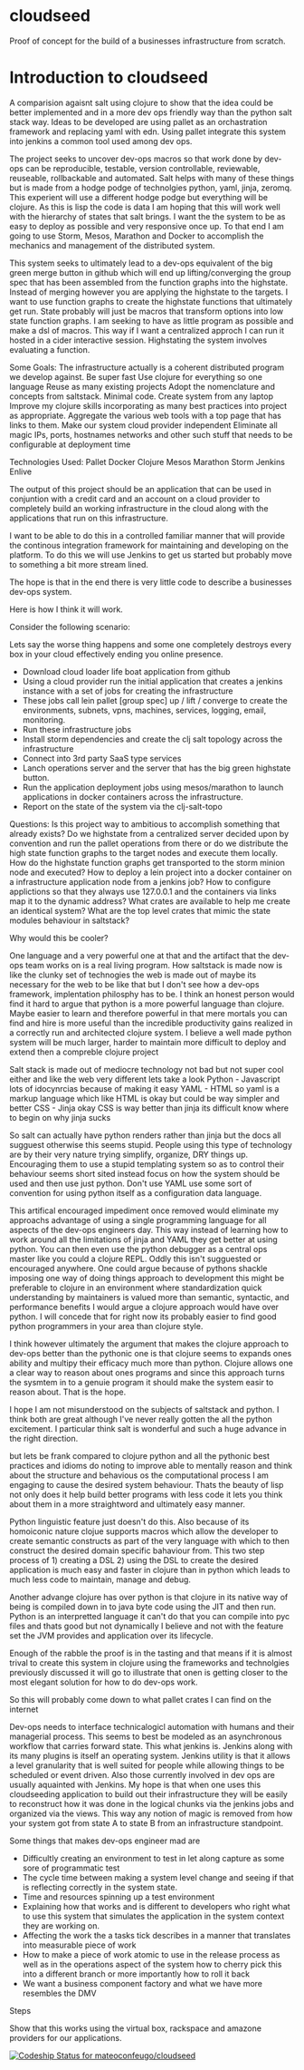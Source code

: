 cloudseed
=========

Proof of concept for the build of a businesses infrastructure from scratch.

# Introduction to cloudseed

A comparision agaisnt salt using clojure to show that the idea could be better implemented and in a more dev ops friendly way than the python salt stack way.  Ideas to be developed are using pallet as an orchastration framework and replacing yaml with edn.  Using pallet integrate this system into jenkins a common tool used among dev ops.

The project seeks to uncover dev-ops macros so that work done by dev-ops can be reproducible, testable, version controllable, reviewable, reuseable, rollbackable and automated.  Salt helps with many of these things but is made from a hodge podge of technolgies python, yaml, jinja, zeromq.  This experient will use a different hodge podge but everything will be clojure.  As this is lisp the code is data  I am hoping that this will work well with the hierarchy of states that salt brings.  I want the the system to be as easy to deploy as possible and very responsive once up.  To that end I am going to use Storm, Mesos, Marathon and Docker to accomplish the mechanics and management of the distributed system.

This system seeks to ultimately lead to a dev-ops equivalent of the big green merge button in github which will end up lifting/converging the group spec that has been assembled from the function graphs into the highstate.  Instead of merging however you are applying the highstate to the targets.  I want to use function graphs to create the highstate functions that ultimately get run.  State probably will just be macros that transform options into low state function graphs.
I am seeking to have as little program as possible and make a dsl of macros.  This way if I want a centralized approch I can run it hosted in a cider interactive session.  Highstating the system involves evaluating a function.

Some Goals:
The infrastructure actually is a coherent distributed program we develop against.
Be super fast
Use clojure for everything so one language
Reuse as many existing projects
Adopt the nomenclature and concepts from saltstack.
Minimal code.
Create system from any laptop
Improve my clojure skills incorporating as many best practices into project as appropriate.
Aggregate the various web tools with a top page that has links to them.
Make our system cloud provider independent
Eliminate all magic IPs, ports, hostnames networks and other such stuff that needs to be configurable at deployment time

Technologies Used:
Pallet
Docker
Clojure
Mesos
Marathon
Storm
Jenkins
Enlive

The output of this project should be an application that can be used in conjuntion with a credit card and an account on a cloud provider to completely build an working infrastructure in the cloud along with the applications that run on this infrastructure.

I want to be able to do this in a controlled familiar manner that will provide the continous integration framework for maintaining and developing on the platform.  To do this we will use Jenkins to get us started but probably move to something a bit more stream lined.

The hope is that in the end there is very little code to describe a businesses dev-ops system.

Here is how I think it will work.

Consider the following scenario:

Lets say the worse thing happens and some one completely destroys every box in your cloud effectively ending you online presence.

* Download cloud loader life boat application from github
* Using a cloud provider run the initial application that creates a jenkins instance with a set of jobs for creating the infrastructure
* These jobs call lein pallet [group spec] up / lift / converge to create the environments, subnets, vpns, machines, services, logging, email, monitoring.
* Run these infrastructure jobs
* Install storm dependencies and create the clj salt topology across the infrastructure
* Connect into 3rd party SaaS type services
* Lanch operations server and the server that has the big green highstate button.
* Run the application deployment jobs using mesos/marathon to launch applications in docker containers across the infrastructure.
* Report on the state of the system via the clj-salt-topo


Questions:
Is this project way to ambitious to accomplish something that already exists?
Do we highstate from a centralized server decided upon by convention and run the pallet operations from there or do we distribute the high state function graphs to the target nodes and execute them locally.
How do the highstate function graphs get transported to the storm minion node and executed?
How to deploy a lein project into a docker container on a infrastructure application node from a jenkins job?
How to configure applictions so that they always use 127.0.0.1 and the containers via links map it to the dynamic address?
What crates are available to help me create an identical system?
What are the top level crates that mimic the state modules behaviour in saltstack?

Why would this be cooler?

One language and a very powerful one at that and the artifact that the dev-ops team works on is a real living program.
How saltstack is made now is like the clunky set of technogies the web is made out of maybe its necessary for the web to be like that
but I don't see how a dev-ops framework, implentation philosphy has to be.  I think an honest person would find it hard to argue that python is a more powerful language than clojure.  Maybe easier to learn and therefore powerful in that mere mortals you can find and hire is more useful than the incredible productivity gains realized in a correctly run and architected clojure system. I believe a well made python system will be much larger,  harder to maintain more difficult to deploy and extend then a compreble clojure project

Salt stack is made out of mediocre technology not bad but not super cool either and like the web very different lets take a look
Python - Javascript  lots of idocynrcias because of making it easy
YAML - HTML  so yaml is a markup language which like HTML is okay but could be way simpler and better
CSS - Jinja okay CSS is way better than jinja its difficult know where to begin on why jinja sucks

So salt can actually have python renders rather than jinja but the docs all sugguest otherwise this seems stupid.  People using this type of technology are by their very nature trying simplify, organize, DRY things up.  Encouraging them to use a stupid templating system so as to control their behaviour seems short sited instead focus on how the system should be used and then use just python. Don't use YAML use some sort of convention for using python itself as a configuration data language.

This artifical encouraged impediment once removed would eliminate my approachs advantage of using a single programming language for all aspects of the dev-ops engineers day.
This way instead of learning how to work around all the limitations of jinja and YAML they get better at using python.  You can then even use the python debugger as a central ops master like you could a clojure REPL.  Oddly this isn't sugguested or encouraged anywhere.  One could argue because of pythons shackle imposing one way of doing things approach to development this might be preferable to clojure in an environment where standardization quick understanding by maintainers is valued more than semantic, syntactic, and performance benefits I would argue a clojure approach would have over python.  I will concede that for right now its probably easier to find good python programmers in your area than clojure style.

I think however ultimately the argument that makes the clojure approach to dev-ops better than the pythonic one is that clojure seems to expands ones ability and multipy their efficacy much more than python.  Clojure allows one a clear way to reason about ones programs and since this approach turns the sysmtem in to a genuie program it should make the system easir to reason about.  That is the hope.

I hope I am not misunderstood on the subjects of saltstack and python.  I think both are great although I've never really gotten the all the python excitement.  I particular think salt is wonderful and such a huge advance in the right direction.

but lets be frank compared to clojure python and all the pythonic best practices and idioms do noting to improve able to mentally reason and think about the structure and behavious os the computational process I am engaging to cause the desired system behaviour.  Thats the beauty of lisp not only does it help build better programs with less code it lets you think about them in a more straightword and ultimately easy manner.

Python linguistic feature just doesn't do this.  Also because of its homoiconic nature clojue supports macros which allow the developer to create semantic constructs as part of the very language with which to then construct the desired domain specific bahaviour from.  This two step process of 1) creating a DSL 2) using the DSL to create the desired application is much easy and faster in clojure than in python which leads to much less code to maintain, manage and debug.

Another advange clojure has over python is that clojure in its native way of being is compiled down in to java byte code using the JIT and then run.  Python is an interpretted language it can't do that you can compile into pyc files and thats good but not dynamically I believe and not with the feature set the JVM provides and application over its lifecycle.

Enough of the rabble the proof is in the tasting and that means if it is almost trival to create this system in clojure using the frameworks and technolgies previously discussed it will go to illustrate that onen is getting closer to the most elegant solution for how to do dev-ops work.



So this will probably come down to what pallet crates I can find on the internet


Dev-ops needs to interface technicalogicl automation with humans and their managerial process.  This seems to best be modeled as an asynchronous workflow that carries forward state.  This what jenkins is. Jenkins along with its many plugins is itself an operating system.  Jenkins utility is that it allows a level granularity that is well suited for people while allowing things to be scheduled or event driven.  Also those currently involved in dev ops are usually aquainted with Jenkins.  My hope is that when one uses this cloudseeding application to build out their infrastructure they will be easily to reconstruct how it was done in the logical chunks via the jenkins jobs and organized via the views.  This way any notion of magic is removed from how your system got from state A to state B from an infrastructure standpoint.

Some things that makes dev-ops engineer mad are
* Difficultly creating an environment to test in let along capture as some sore of programmatic test
* The cycle time between making a system level change and seeing if that is reflecting correctly in the system state.
* Time and resources spinning up a test environment
* Explaining how that works and is different to developers who right what to use this system that simulates the application in the system context they are working on.
* Affecting the work the a tasks tick describes in a manner that translates into measurable piece of work
* How to make a piece of work atomic to use in the release process as well as in the operations aspect of the system how to cherry pick this into a different branch or more importantly how to roll it back
* We want a business component factory and what we have more resembles the DMV

Steps

Show that this works using the virtual box, rackspace and amazone  providers for our applications.

[ ![Codeship Status for mateoconfeugo/cloudseed](https://codeship.io/projects/2d9da170-0ac9-0132-f9aa-6639975f507c/status)](https://codeship.io/projects/31858)

